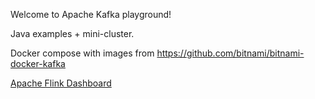 Welcome to Apache Kafka playground!

Java examples + mini-cluster.

Docker compose with images from  https://github.com/bitnami/bitnami-docker-kafka


[Apache Flink Dashboard](http://localhost:8081/#/overview)